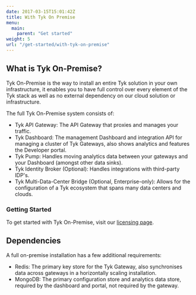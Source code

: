 ```yaml
---
date: 2017-03-15T15:01:42Z
title: With Tyk On Premise
menu: 
  main:
    parent: "Get started"
weight: 5
url: "/get-started/with-tyk-on-premise"
---
```


## What is Tyk On-Premise?

Tyk On-Premise is the way to install an entire Tyk solution in your own infrastructure, it enables you to have full control over every element of the Tyk stack as well as no external dependency on our cloud solution or infrastructure.

The full Tyk On-Premise system consists of:

*   Tyk API Gateway: The API Gateway that proxies and manages your traffic.
*   Tyk Dashboard: The management Dashboard and integration API for managing a cluster of Tyk Gateways, also shows analytics and features the Developer portal.
*   Tyk Pump: Handles moving analytics data between your gateways and your Dashboard (amongst other data sinks).
*   Tyk Identity Broker (Optional): Handles integrations with third-party IDP's.
*   Tyk Multi-Data-Center Bridge (Optional, Enterprise-only): Allows for the configuration of a Tyk ecosystem that spans many data centers and clouds.

### Getting Started

To get started with Tyk On-Premise, visit our [licensing page][1].

## Dependencies

A full on-premise installation has a few additional requirements:

*   Redis: The primary key store for the Tyk Gateway, also synchronises data across gateways in a horizontally scaling installation.
*   MongoDB: The primary configuration store and analytics data store, required by the dashboard and portal, not required by the gateway.

 [1]: /api-manager-licenses/

